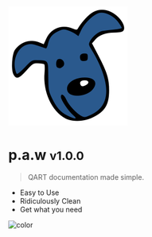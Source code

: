 ![logo](docs/_media/Pawhead.png)
# p.a.w <small>v1.0.0</small>

> QART documentation made simple.
>

- Easy to Use
- Ridiculously Clean
- Get what you need

<!-- background color -->
![color](#ffffff)
